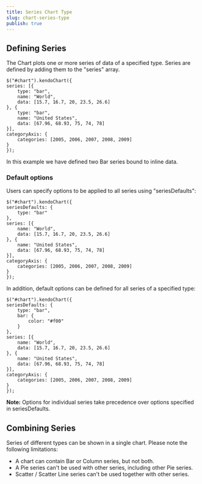 ```yaml
---
title: Series Chart Type
slug: chart-series-type
publish: true
---
```


## Defining Series

The Chart plots one or more series of data of a specified type. Series are defined by adding them to the "series" array.
 
    $("#chart").kendoChart({
    series: [{
        type: "bar",
        name: "World",
        data: [15.7, 16.7, 20, 23.5, 26.6]
    }, {
        type: "bar",
        name: "United States",
        data: [67.96, 68.93, 75, 74, 78]
    }],
    categoryAxis: {
        categories: [2005, 2006, 2007, 2008, 2009]
    }
    });
     

In this example we have defined two Bar series bound to inline data.

### Default options

Users can specify options to be applied to all series using "seriesDefaults":
 
    $("#chart").kendoChart({
    seriesDefaults: {
        type: "bar"
    },
    series: [{
        name: "World",
        data: [15.7, 16.7, 20, 23.5, 26.6]
    }, {
        name: "United States",
        data: [67.96, 68.93, 75, 74, 78]
    }],
    categoryAxis: {
        categories: [2005, 2006, 2007, 2008, 2009]
    }
    });
     

In addition, default options can be defined for all series of a specified type:
 
    $("#chart").kendoChart({
    seriesDefaults: {
        type: "bar",
        bar: {
            color: "#f00"
        }
    },
    series: [{
        name: "World",
        data: [15.7, 16.7, 20, 23.5, 26.6]
    }, {
        name: "United States",
        data: [67.96, 68.93, 75, 74, 78]
    }],
    categoryAxis: {
        categories: [2005, 2006, 2007, 2008, 2009]
    }
    });
     

**Note:** Options for individual series take precedence over options specified in seriesDefaults.

## Combining Series 

Series of different types can be shown in a single chart. Please note the following limitations:

*   A chart can contain Bar or Column series, but not both.
*   A Pie series can't be used with other series, including other Pie series.
*   Scatter / Scatter Line series can't be used together with other series.